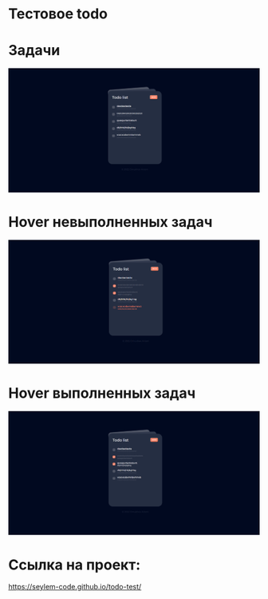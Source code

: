 # Тестовое todo

# Задачи

![alt text](./img/first.png)

# Hover невыполненных задач

![alt text](./img/second.png)

# Hover выполненных задач

![alt text](./img/third.png)

# Ссылка на проект: 
https://seylem-code.github.io/todo-test/